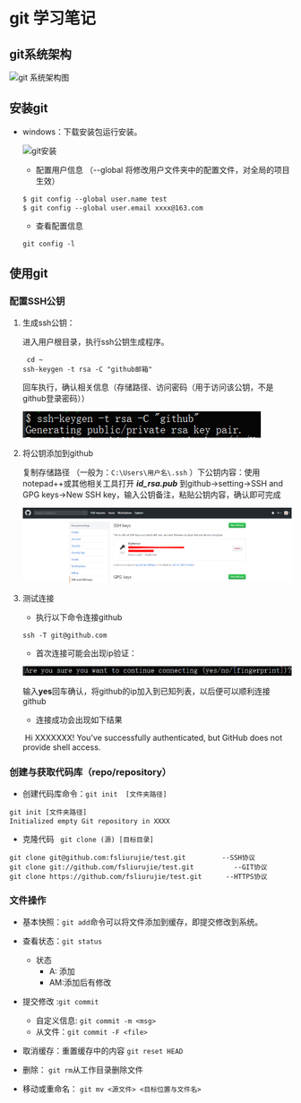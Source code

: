 # git 学习笔记

## git系统架构

![git 系统架构图](https://www.runoob.com/wp-content/uploads/2015/02/1352126739_7909.jpg)

## 安装git

+ windows：下载安装包运行安装。

  ![git安装](https://www.runoob.com/wp-content/uploads/2015/02/20140127131250906)

  - 配置用户信息 （--global 将修改用户文件夹中的配置文件，对全局的项目生效）

  ```
  $ git config --global user.name test
  $ git config --global user.email xxxx@163.com
  ```

  - 查看配置信息

  ```
  git config -l
  ```

## 使用git

### 配置SSH公钥

1. 生成ssh公钥：

   进入用户根目录，执行ssh公钥生成程序。

   ```
    cd ~
   ssh-keygen -t rsa -C "github邮箱"
   ```

   回车执行，确认相关信息（存储路径、访问密码（用于访问该公钥，不是github登录密码））

   ![image-20200225174339814](https://raw.githubusercontent.com/ChCh1999/md_img/master/md_img/image-20200225174339814.png)

2. 将公钥添加到github

   复制存储路径 （一般为：`C:\Users\用户名\.ssh` ）下公钥内容：使用notepad++或其他相关工具打开 ***id_rsa.pub*** 到github->setting->SSH and GPG keys->New SSH key，输入公钥备注，粘贴公钥内容，确认即可完成

   ![image-20200225174600099](https://raw.githubusercontent.com/ChCh1999/md_img/master/md_img/image-20200225174600099.png)

3. 测试连接

   + 执行以下命令连接github

   ```
   ssh -T git@github.com
   ```

   + 首次连接可能会出现ip验证：

   ![image-20200225174859419](https://raw.githubusercontent.com/ChCh1999/md_img/master/md_img/image-20200225174859419.png)

   ​		输入**yes**回车确认，将github的ip加入到已知列表，以后便可以顺利连接github

   + 连接成功会出现如下结果

   ​	Hi XXXXXXX! You've successfully authenticated, but GitHub does not provide shell access.

### 创建与获取代码库（repo/repository）

+ 创建代码库命令：` git init  [文件夹路径] `

```
git init [文件夹路径]
Initialized empty Git repository in XXXX
```

+ 克隆代码 ` git clone (源) [目标目录]`

```
git clone git@github.com:fsliurujie/test.git         --SSH协议
git clone git://github.com/fsliurujie/test.git          --GIT协议
git clone https://github.com/fsliurujie/test.git      --HTTPS协议
```

### 文件操作

+ 基本快照：`git add`命令可以将文件添加到缓存，即提交修改到系统。
+ 查看状态：`git status`
  + 状态
    + A: 添加
    + AM:添加后有修改

+ 提交修改 :`git commit`
  + 自定义信息: `git commit -m <msg>`
  + 从文件：`git commit -F <file>`

+ 取消缓存：重置缓存中的内容 `git reset HEAD` 

+ 删除： `git rm`从工作目录删除文件

+ 移动或重命名： `git mv <源文件> <目标位置与文件名>`
